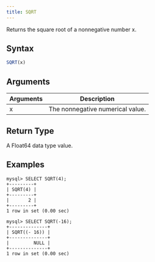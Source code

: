 ```yaml
---
title: SQRT
---
```


Returns the square root of a nonnegative number x.

## Syntax

```sql
SQRT(x)
```

## Arguments

| Arguments   | Description |
| ----------- | ----------- |
| x | The nonnegative numerical value. |

## Return Type

A Float64 data type value.


## Examples

```
mysql> SELECT SQRT(4);
+---------+
| SQRT(4) |
+---------+
|       2 |
+---------+
1 row in set (0.00 sec)

mysql> SELECT SQRT(-16);
+--------------+
| SQRT((- 16)) |
+--------------+
|         NULL |
+--------------+
1 row in set (0.00 sec)
```
